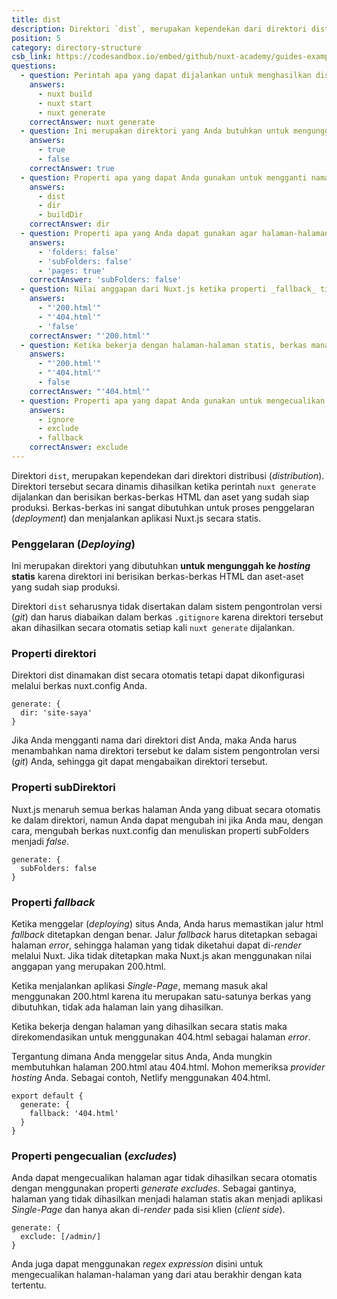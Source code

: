 ```yaml
---
title: dist
description: Direktori `dist`, merupakan kependekan dari direktori distribusi (_distribution_). Direktori tersebut secara dinamis dihasilkan ketika perintah `nuxt generate` dijalankan dan berisikan berkas-berkas HTML dan aset yang sudah siap produksi. Berkas-berkas ini sangat dibutuhkan untuk proses penggelaran (_deployment_) dan menjalankan aplikasi Nuxt.js secara statis.
position: 5
category: directory-structure
csb_link: https://codesandbox.io/embed/github/nuxt-academy/guides-examples/tree/master/04_directory_structure/05_dist?fontsize=14&hidenavigation=1&theme=dark
questions:
  - question: Perintah apa yang dapat dijalankan untuk menghasilkan dist _folder_?
    answers:
      - nuxt build
      - nuxt start
      - nuxt generate
    correctAnswer: nuxt generate
  - question: Ini merupakan direktori yang Anda butuhkan untuk mengunggah ke hosting statis Anda
    answers:
      - true
      - false
    correctAnswer: true
  - question: Properti apa yang dapat Anda gunakan untuk mengganti nama dari direktori dist?
    answers:
      - dist
      - dir
      - buildDir
    correctAnswer: dir
  - question: Properti apa yang Anda dapat gunakan agar halaman-halaman yang dihasilkan secara otomatis tidak berada dalam direktori?
    answers:
      - 'folders: false'
      - 'subFolders: false'
      - 'pages: true'
    correctAnswer: 'subFolders: false'
  - question: Nilai anggapan dari Nuxt.js ketika properti _fallback_ tidak ditetapkan?
    answers:
      - "'200.html'"
      - "'404.html'"
      - 'false'
    correctAnswer: "'200.html'"
  - question: Ketika bekerja dengan halaman-halaman statis, berkas mana yang direkomendasikan untuk menjadi halaman error?
    answers:
      - "'200.html'"
      - "'404.html'"
      - false
    correctAnswer: "'404.html'"
  - question: Properti apa yang dapat Anda gunakan untuk mengecualikan berkas agar berkas tersebut tidak dihasilkan menjadi halaman statis?
    answers:
      - ignore
      - exclude
      - fallback
    correctAnswer: exclude
---
```


Direktori `dist`, merupakan kependekan dari direktori distribusi (_distribution_). Direktori tersebut secara dinamis dihasilkan ketika perintah `nuxt generate` dijalankan dan berisikan berkas-berkas HTML dan aset yang sudah siap produksi. Berkas-berkas ini sangat dibutuhkan untuk proses penggelaran (_deployment_) dan menjalankan aplikasi Nuxt.js secara statis.

### Penggelaran (_Deploying_)

Ini merupakan direktori yang dibutuhkan **untuk mengunggah ke _hosting_ statis** karena direktori ini berisikan berkas-berkas HTML dan aset-aset yang sudah siap produksi.

<base-alert>

Direktori `dist` seharusnya tidak disertakan dalam sistem pengontrolan versi (_git_) dan harus diabaikan dalam berkas `.gitignore` karena direktori tersebut akan dihasilkan secara otomatis setiap kali `nuxt generate` dijalankan.

</base-alert>

### Properti direktori

Direktori dist dinamakan dist secara otomatis tetapi dapat dikonfigurasi melalui berkas nuxt.config Anda.

```js{}[nuxt.config.js]
generate: {
  dir: 'site-saya'
}
```

<base-alert>

Jika Anda mengganti nama dari direktori dist Anda, maka Anda harus menambahkan nama direktori tersebut ke dalam sistem pengontrolan versi (_git_) Anda, sehingga git dapat mengabaikan direktori tersebut.

</base-alert>

### Properti subDirektori

Nuxt.js menaruh semua berkas halaman Anda yang dibuat secara otomatis ke dalam direktori, namun Anda dapat mengubah ini jika Anda mau, dengan cara, mengubah berkas nuxt.config dan menuliskan properti subFolders menjadi _false_.

```js{}[nuxt.config.js]
generate: {
  subFolders: false
}
```

### Properti _fallback_

Ketika menggelar (_deploying_) situs Anda, Anda harus memastikan jalur html _fallback_ ditetapkan dengan benar. Jalur _fallback_ harus ditetapkan sebagai halaman _error_, sehingga halaman yang tidak diketahui dapat di-_render_ melalui Nuxt. Jika tidak ditetapkan maka Nuxt.js akan menggunakan nilai anggapan yang merupakan 200.html.

Ketika menjalankan aplikasi _Single-Page_, memang masuk akal menggunakan 200.html karena itu merupakan satu-satunya berkas yang dibutuhkan, tidak ada halaman lain yang dihasilkan.

Ketika bekerja dengan halaman yang dihasilkan secara statis maka direkomendasikan untuk menggunakan 404.html sebagai halaman _error_.

<base-alert>

Tergantung dimana Anda menggelar situs Anda, Anda mungkin membutuhkan halaman 200.html atau 404.html. Mohon memeriksa _provider hosting_ Anda. Sebagai contoh, Netlify menggunakan 404.html.

</base-alert>

```js{}[nuxt.config.js]
export default {
  generate: {
    fallback: '404.html'
  }
}
```

### Properti pengecualian (_excludes_)

Anda dapat mengecualikan halaman agar tidak dihasilkan secara otomatis dengan menggunakan properti _generate excludes_. Sebagai gantinya, halaman yang tidak dihasilkan menjadi halaman statis akan menjadi aplikasi _Single-Page_ dan hanya akan di-_render_ pada sisi klien (_client side_).

```js{}[nuxt.config.js]
generate: {
  exclude: [/admin/]
}
```

<base-alert type="info">

Anda juga dapat menggunakan _regex expression_ disini untuk mengecualikan halaman-halaman yang dari atau berakhir dengan kata tertentu.

</base-alert>

<app-modal>
  <code-sandbox  :src="csb_link"></code-sandbox>
</app-modal>

<quiz :questions="questions"></quiz>
